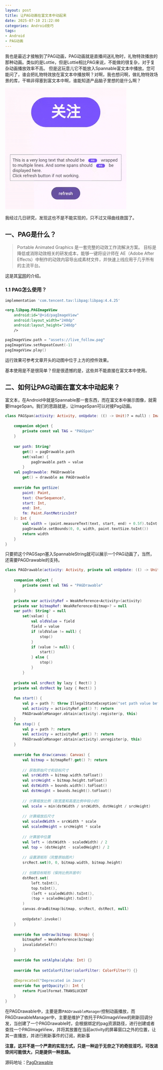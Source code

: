 ```yaml
---
layout: post
title: 让PAG动画在富文本中动起来
date: 2025-07-10 21:22:00
categories: Android技巧
tags: 
- Android
- PAG动画
---
```


我也是最近才接触到了PAG动画，PAG动画就是直播间送礼物时，礼物特效播放的那种动画。类似的是Lottie，但是Lottie相比PAG来说，不能做的很复杂，对于复杂动画播放效率不高。
但是这玩意儿它不能放入Spannable富文本中播放。您可能问了，谁会把礼物特效放在富文本中播放啊？对啊，我也想问啊，做礼物特效场景的库，干嘛非得塞到富文本中啊，谁能知道产品脑子里想的是什么啊？

![page-drawable](/assets/pag-drawable.gif)

我经过几日研究，发现这也不是不能实现的，只不过又得曲线救国了。

## 一、PAG是什么？
> Portable Animated Graphics 是一套完整的动效工作流解决方案。
目标是降低或消除动效相关的研发成本，能够一键将设计师在 AE（Adobe After Effects）中制作的动效内容导出成素材文件，并快速上线应用于几乎所有的主流平台。

这是其[官网](https://pag.io/)的介绍。

### 1.1 PAG怎么使用？

```groovy
implementation 'com.tencent.tav:libpag:libpag:4.4.25'
```

```xml
<org.libpag.PAGImageView
    android:id="@+id/pagImageView"
    android:layout_width="240dp"
    android:layout_height="240dp"
    />
```

```kotlin
pagImageView.path = "assets://live_follow.pag"
pagImageView.setRepeatCount(-1)
pagImageView.play()
```

运行效果可参考文章开头的动图中位于上方的控件效果。

基本使用是不是很简单？但是很遗憾的是，这些并不能直接在富文本中使用。

## 二、如何让PAG动画在富文本中动起来？

富文本，在Android中就是Spannable那一套东西，而在富文本中展示图像，就需要ImageSpan。我们的思路就是，让ImageSpan可以对接Pag动画。

```kotlin
class PAGSpan(activity: Activity, onUpdate: (() -> Unit)? = null) : ImageSpan(PAGDrawable(activity, onUpdate)) {

    companion object {
        private const val TAG = "PAGSpan"
    }

    var path: String?
        get() = pagDrawable.path
        set(value) {
            pagDrawable.path = value
        }
    val pagDrawable: PAGDrawable
        get() = drawable as PAGDrawable

    override fun getSize(
        paint: Paint,
        text: CharSequence?,
        start: Int,
        end: Int,
        fm: Paint.FontMetricsInt?
    ): Int {
        val width = (paint.measureText(text, start, end) + 0.5f).toInt()
        pagDrawable.setBounds(0, 0, width, paint.textSize.toInt())
        return width
    }
}
```
只要把这个PAGSapn塞入SpannableString就可以展示一个PAG动画了，当然，还需要PAGDrawable的支持。
```kotlin
class PAGDrawable(activity: Activity, private val onUpdate: (() -> Unit)? = null) : Drawable(), PAGDrawableManager.OnPAGDrawCallback {

    companion object {
        private const val TAG = "PAGDrawable"
    }

    private var activityRef = WeakReference<Activity>(activity)
    private var bitmapRef: WeakReference<Bitmap>? = null
    var path: String? = null
        set(value) {
            val oldValue = field
            field = value
            if (oldValue != null) {
                stop()
            }
            if (value != null) {
                start()
            } else {
                stop()
            }
        }

    private val srcRect by lazy { Rect() }
    private val dstRect by lazy { Rect() }

    fun start() {
        val p = path ?: throw IllegalStateException("set path value before call start")
        val activity = activityRef.get() ?: return
        PAGDrawableManager.obtain(activity).register(p, this)
    }
    fun stop() {
        val p = path ?: return
        val activity = activityRef.get() ?: return
        PAGDrawableManager.obtain(activity).unregister(p, this)
    }

    override fun draw(canvas: Canvas) {
        val bitmap = bitmapRef?.get() ?: return

        // 获取原始尺寸和目标尺寸
        val srcWidth = bitmap.width.toFloat()
        val srcHeight = bitmap.height.toFloat()
        val dstWidth = bounds.width().toFloat()
        val dstHeight = bounds.height().toFloat()

        // 计算缩放比例（取宽度和高度比例中较小的）
        val scale = min(dstWidth / srcWidth, dstHeight / srcHeight)

        // 计算缩放后尺寸
        val scaledWidth = srcWidth * scale
        val scaledHeight = srcHeight * scale

        // 计算居中位置
        val left = (dstWidth - scaledWidth) / 2
        val top = (dstHeight - scaledHeight) / 2

        // 设置源矩形（完整原始图片）
        srcRect.set(0, 0, bitmap.width, bitmap.height)

        // 创建目标矩形（保持比例并居中）
        dstRect.set(
            left.toInt(),
            top.toInt(),
            (left + scaledWidth).toInt(),
            (top + scaledHeight).toInt()
        )
        canvas.drawBitmap(bitmap, srcRect, dstRect, null)

        onUpdate?.invoke()
    }

    override fun onDraw(bitmap: Bitmap) {
        bitmapRef = WeakReference(bitmap)
        invalidateSelf()
    }

    override fun setAlpha(alpha: Int) {}

    override fun setColorFilter(colorFilter: ColorFilter?) {}

    @Deprecated("Deprecated in Java")
    override fun getOpacity(): Int {
        return PixelFormat.TRANSLUCENT
    }
}
```

在PAGDrawable中，主要是靠`PAGDrawableManager`控制动画播放，而PAGDrawableManager中，主要是维护了依托于PAGImageView的刷新回调分发，当创建了一个PAGDrawable时，会根据绑定的pag资源路径，进行创建或者查找一个PAGImageView，并将其放置在当前activity的屏幕窗口之外的位置，让其一直播放，并进行刷新事件的订阅，刷新事

**注意，这并不是一个严肃的实现方式，只是一种迫于无奈之下的奇技淫巧，可改进空间可能很大，只是提供一种思路。**

源码地址：[PagDrawable](https://github.com/boybeak/PagDrawable)